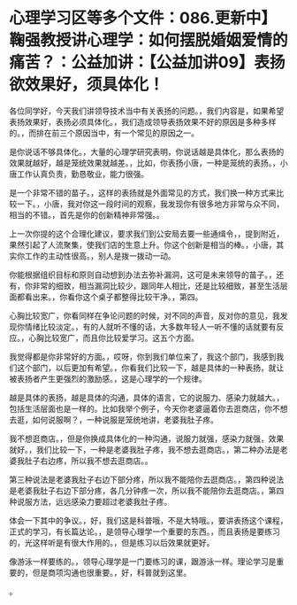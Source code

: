 # 心理学习区等多个文件：086.更新中】鞠强教授讲心理学：如何摆脱婚姻爱情的痛苦？：公益加讲：【公益加讲09】表扬欲效果好，须具体化！

各位同学好，今天我们讲领导技术当中有关表扬的问题。，我们内容是，如果希望表扬效果好，表扬必须具体化。，我们造成领导表扬效果不好的原因是多种多样的。，而排在前三个原因当中，有一个常见的原因之一。

是你说话不够具体化。，大量的心理学研究表明，你说话越是具体化，那么表扬的效果就越好，越是笼统效果就越差。，比如，你表扬小唐，一种是笼统的表扬。，小唐工作认真负责，勤恳敬业，能力很强。

是一个非常不错的苗子。，这样的表扬就是外面常见的方式，我们换一种方式来比较一下。，小唐，我对你这一段时间的观察，我发现你有很多地方非常与众不同，相当的不错。，首先是你的创新精神非常强。。

上一次你提的这个合理化建议，要求我们到公安局去要一些通缉令，，提到附近，果然引起了人流聚集，使我们店的生意上升。你这个创新是相当的棒。，小唐，其实你工作的主动性很高。，别人是拨一拨动一动。

你能根据组织目标和原则自动想到办法去弥补漏洞，这可是未来领导的苗子。，还有，你非常的细致，相当漏洞比较少，跟同年人相比，还是比较细致，甚至生活层面都看出来。，你看你这个桌子都整得比较干净。，第四。

心胸比较宽广，你看同样在争论问题的时候，对不同的声音，反对你的意见，我发现你情绪比较淡定。，有的人就听不懂的话，大多数年轻人一听不懂的话就要有反应。，心胸比较宽广，而且你比较爱学习。这五个方面。

我觉得都是你非常好的方面。，哎呀，你到我们单位来了，我这个部门，我感到我们这个部门，以后更加有希望。，你看我们比较一下，越是具体的一种表扬，就让被表扬者产生更强烈的激励感。，这是心理学的一个规律。

越是具体的表扬，越是具体的沟通，具体的语言，它的说服力、感染力就越大。，包括生活层面也是一样的。比如我举个例子，今天你老婆逼着你去逛商店，你不想去逛，如何说服啊？，一种说服是笼统地讲，老婆我肚子疼。

我不想逛商店。，但是你换成具体化的一种沟通，说服力就强，感染力就强，效果就好。，我们比较一下，一种是老婆我肚子疼，我不想去逛商店。，第二种办法是老婆我肚子右边疼，所以我不想去逛商店。。

第三种说法是老婆我肚子右边下部分疼，所以我不能陪你去逛商店。，第四种说法是老婆我肚子右边下部分疼，各几分钟疼一次，所以我不能陪你去逛商店。，第四种说服方法，远远感染力要超过老婆我肚子疼。

体会一下其中的争议。，好，我们这是科普哦，不是大特哦。，要讲表扬这个课程，正式的学习，有长篇达论。，是领导心理学一个重要的东西。，而且表扬是要练习的，光这样听是有很大作用的。，但是练习以后效果就更好。

像游泳一样要练的。，领导心理学是一门要练习的课，跟游泳一样。理论学习是重要的，但是商项沟通也很重要。，好，科普就到这里。

。